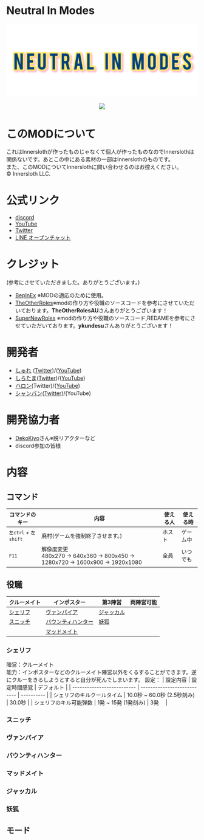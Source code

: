 # Neutral In Modes
![NIMimage](/image/NIMimage.png)

<p align="center"><a href="https://github.com/oshurecat/NeutralInModes/releases/"><img src="https://badgen.net/github/release/oshurecat/NeutralInModes"></a></p>

# このMODについて
これはInnerslothが作ったものじゃなくて個人が作ったものなのでInnerslothは関係ないです。あとこの中にある素材の一部はInnerslothのものです。<br>
また、このMODについてInnerslothに問い合わせるのはお控えください。<br>
 © Innersloth LLC. <br>

# 公式リンク
- [discord](https://discord.gg/FRrEAXJqzx)
- [YouTube](https://www.youtube.com/channel/UCL-TRSrWExcs6ib8PP1bshA)
- [Twitter](https://twitter.com/NIMamongMOD)
- [LINE オープンチャット](https://line.me/ti/g2/63LxmQd-9vvfadFUHfZZ-u0QO_z3OyQoz36fOw?utm_source=invitation&utm_medium=link_copy&utm_campaign=default)

# クレジット
(参考にさせていただきました。ありがとうございます。)
- [BepInEx](https://github.com/BepInEx/BepInEx) ※MODの適応のために使用。
- [TheOtherRoles](https://github.com/TheOtherRolesAU/TheOtherRoles)※modの作り方や役職のソースコードを参考にさせていただいております。**TheOtherRolesAU**さんありがとうございます！
- [SuperNewRoles](https://github.com/ykundesu/SuperNewRoles) ※modの作り方や役職のソースコード,REDAMEを参考にさせていただいております。**ykundesu**さんありがとうございます！


# 開発者
- [しゅれ](https://github.com/oshurecat) ([Twitter](https://twitter.com/shure_NIMDev))/([YouTube](https://www.youtube.com/channel/UCvMjW7DUM0b_TA5TRjJ3BMw))
- [しらたま](https://github.com/Siratamadesu)([Twitter](https://twitter.com/siratamadegesu?s=21&t=s18Ioa3PJ7l4eeZ5WGar-A))/([YouTube](https://youtube.com/channel/UCBGhL8rBMCsbA5Ml6kW_l8A))
- [ハロン](https://github.com/Haroweeeeen)(Twitter)/([YouTube](https://www.youtube.com/channel/UC_ZjRDHgDybTopdkeV7RgVA))
- [シャンパン](https://github.com/Shanpan2)([Twitter](https://twitter.com/shanpanus?s=21&t=VkDFSOnM3bkZQ7Rdw1vNHA))/(YouTube)

# 開発協力者
- [DekoKiyo](https://github.com/Dekokiyo)さん※脱リアクターなど
- discord参加の皆様

# 内容
## コマンド
| コマンドのキー         | 内容                              | 使える人          | 使える時     |
| ---------------------- | --------------------------------- | ----------------- | ------------ |
| `左ctrl` + `左shift`   | 廃村(ゲームを強制終了させます。)  | ホスト            | ゲーム中     |
| `F11`                  | 解像度変更<br>480x270 → 640x360 → 800x450 → 1280x720 → 1600x900 → 1920x1080 | 全員 | いつでも |

## 役職
| クルーメイト          | インポスター                              | 第3陣営                   | 両陣営可能 |
| --------------------- | ----------------------------------------- | ------------------------- | ---------- |
| [シェリフ](#シェリフ) | [ヴァンパイア](#ヴァンパイア)             | [ジャッカル](#ジャッカル) |  |
| [スニッチ](#スニッチ) | [バウンティハンター](#バウンティハンター) | [妖狐](#妖狐)             |  |
|                       | [マッドメイト](#マッドメイト)             |  |  |

### シェリフ
陣営：クルーメイト<br>
能力：インポスターなどのクルーメイト陣営以外をくるすることができます。逆にクルーをきるしようとすると自分が死んでしまいます。
設定：
| 設定内容                   | 設定時間感覚                | デフォルト |
| -------------------------- | --------------------------- | ---------- |
| シェリフのキルクールタイム | 10.0秒 ~ 60.0秒 (2.5秒刻み) | 30.0秒     |
| シェリフのキル可能弾数     | 1発 ~ 15発 (1発刻み)        | 3発　      |　　　

### スニッチ

### ヴァンパイア

### バウンティハンター

### マッドメイト

### ジャッカル

### 妖狐



## モード


